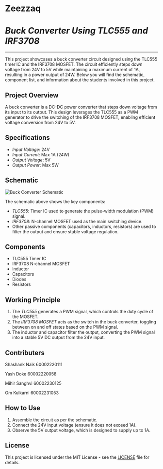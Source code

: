 # **Zeezzaq**
# ***Buck Converter Using TLC555 and IRF3708***
---


This project showcases a buck converter circuit designed using the TLC555 timer IC and the IRF3708 MOSFET. The circuit efficiently steps down voltage from 24V to 5V while maintaining a maximum current of 1A, resulting in a power output of 24W. Below you will find the schematic, component list, and information about the students involved in this project.

## Project Overview

A buck converter is a DC-DC power converter that steps down voltage from its input to its output. This design leverages the TLC555 as a PWM generator to drive the switching of the IRF3708 MOSFET, enabling efficient voltage conversion from 24V to 5V.

## Specifications

- *Input Voltage*: 24V
- *Input Current*: Max 1A (24W)
- *Output Voltage*: 5V
- *Output Power*: Max 5W

## Schematic

![Buck Converter Schematic](path_to_schematic_image)

The schematic above shows the key components:
- *TLC555*: Timer IC used to generate the pulse-width modulation (PWM) signal.
- *IRF3708*: N-channel MOSFET used as the main switching device.
- Other passive components (capacitors, inductors, resistors) are used to filter the output and ensure stable voltage regulation.

## Components

- TLC555 Timer IC
- IRF3708 N-channel MOSFET
- Inductor
- Capacitors
- Diodes
- Resistors

## Working Principle

1. The *TLC555* generates a PWM signal, which controls the duty cycle of the MOSFET.
2. The *IRF3708 MOSFET* acts as the switch in the buck converter, toggling between on and off states based on the PWM signal.
3. The inductor and capacitor filter the output, converting the PWM signal into a stable 5V DC output from the 24V input.

## Contributers

Shashank Naik
60002220111
           
Yash Doke
60002220058
     
Mihir Sanghvi 
60002230125

Om Kulkarni 
60002231053

## How to Use

1. Assemble the circuit as per the schematic.
2. Connect the 24V input voltage (ensure it does not exceed 1A).
3. Observe the 5V output voltage, which is designed to supply up to 1A.

## License

This project is licensed under the MIT License - see the [LICENSE](LICENSE) file for details.
